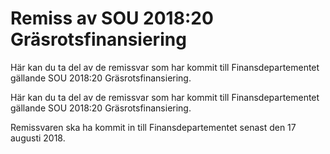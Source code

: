 # Remiss av SOU 2018:20 Gräsrotsfinansiering

Här kan du ta del av de remissvar som har kommit till Finansdepartementet gällande SOU 2018:20 Gräsrotsfinansiering.

Här kan du ta del av de remissvar som har kommit till Finansdepartementet gällande SOU 2018:20 Gräsrotsfinansiering.

Remissvaren ska ha kommit in till Finansdepartementet senast den
17 augusti 2018.
